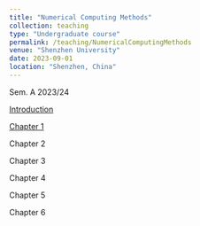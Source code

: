 ```yaml
---
title: "Numerical Computing Methods"
collection: teaching
type: "Undergraduate course"
permalink: /teaching/NumericalComputingMethods
venue: "Shenzhen University"
date: 2023-09-01
location: "Shenzhen, China"
---
```


Sem. A 2023/24



<a class="button pdf" href="https://li-x-p.github.io/files/Course/numericalComputationMethod/Intro.pdf" rel="permalink">Introduction</a>

<a class="button pdf" href="https://li-x-p.github.io/files/Course/numericalComputationMethod/Chapter_1.pdf" rel="permalink">Chapter 1</a>

Chapter 2

Chapter 3

Chapter 4

Chapter 5

Chapter 6

